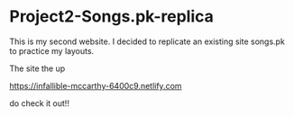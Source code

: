 # Project2-Songs.pk-replica


This is my second website.
I decided to replicate an existing site songs.pk to practice my layouts.

The site the up

https://infallible-mccarthy-6400c9.netlify.com

do check it out!!
